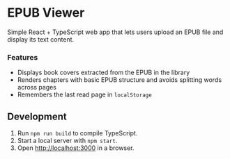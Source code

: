 # EPUB Viewer

Simple React + TypeScript web app that lets users upload an EPUB file and display its text content.

### Features

- Displays book covers extracted from the EPUB in the library
- Renders chapters with basic EPUB structure and avoids splitting words across pages
- Remembers the last read page in `localStorage`

## Development

1. Run `npm run build` to compile TypeScript.
2. Start a local server with `npm start`.
3. Open [http://localhost:3000](http://localhost:3000) in a browser.
